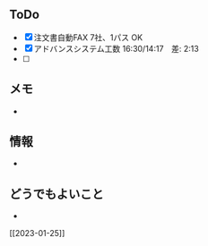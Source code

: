 ## ToDo
- [x] 注文書自動FAX 7社、1パス OK
- [x] アドバンスシステム工数 16:30/14:17　差: 2:13
- [ ] 


## メモ
- 


## 情報
- 


## どうでもよいこと
- 


[[2023-01-25]]

